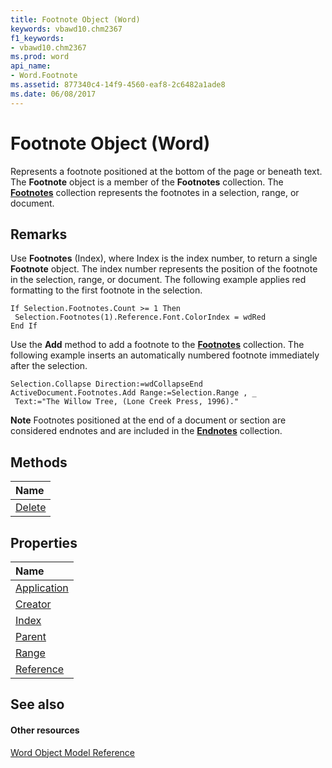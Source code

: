 ```yaml
---
title: Footnote Object (Word)
keywords: vbawd10.chm2367
f1_keywords:
- vbawd10.chm2367
ms.prod: word
api_name:
- Word.Footnote
ms.assetid: 877340c4-14f9-4560-eaf8-2c6482a1ade8
ms.date: 06/08/2017
---
```



# Footnote Object (Word)

Represents a footnote positioned at the bottom of the page or beneath text. The  **Footnote** object is a member of the **Footnotes** collection. The **[Footnotes](Word.footnotes.md)** collection represents the footnotes in a selection, range, or document.


## Remarks

Use  **Footnotes** (Index), where Index is the index number, to return a single **Footnote** object. The index number represents the position of the footnote in the selection, range, or document. The following example applies red formatting to the first footnote in the selection.


```
If Selection.Footnotes.Count >= 1 Then 
 Selection.Footnotes(1).Reference.Font.ColorIndex = wdRed 
End If
```

Use the  **Add** method to add a footnote to the **[Footnotes](Word.footnotes.md)** collection. The following example inserts an automatically numbered footnote immediately after the selection.




```
Selection.Collapse Direction:=wdCollapseEnd 
ActiveDocument.Footnotes.Add Range:=Selection.Range , _ 
 Text:="The Willow Tree, (Lone Creek Press, 1996)."
```


 **Note**  Footnotes positioned at the end of a document or section are considered endnotes and are included in the  **[Endnotes](Word.endnotes.md)** collection.


## Methods



|**Name**|
|:-----|
|[Delete](Word.Footnote.Delete.md)|

## Properties



|**Name**|
|:-----|
|[Application](Word.Footnote.Application.md)|
|[Creator](Word.Footnote.Creator.md)|
|[Index](Word.Footnote.Index.md)|
|[Parent](Word.Footnote.Parent.md)|
|[Range](Word.Footnote.Range.md)|
|[Reference](footnote-reference-property-word.md)|

## See also


#### Other resources


[Word Object Model Reference](http://msdn.microsoft.com/library/be452561-b436-bb9b-6f94-3faa9a74a6fd%28Office.15%29.aspx)
